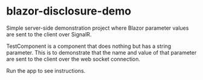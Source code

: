 # blazor-disclosure-demo
Simple server-side demonstration project where Blazor parameter values are sent to the client over SignalR.

TestComponent is a component that does nothing but has a string parameter. This is to demonstrate that the name and value of that parameter are sent to the client over the web socket connection.

Run the app to see instructions.
